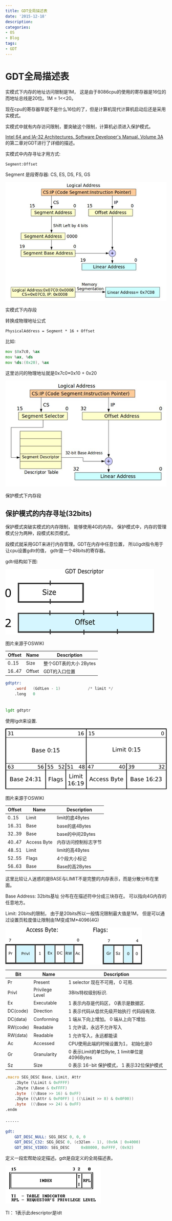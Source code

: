 ```yaml
---
title: GDT全局描述表
date: '2015-12-18'
description:
categories:
- OS
- Blog
tags:
- GDT
---
```



GDT全局描述表
=======================

实模式下内存的地址访问限制是1M， 这是由于8086cpu的使用的寄存器是16位的 而地址总线是20位。1M = 1<<20。

现在cpu的寄存器早就不是什么16位的了，但是计算机现代计算机启动后还是采用实模式。

实模式中就有内存访问限制，要突破这个限制，计算机必须进入保护模式。

[Intel 64 and IA-32 Architectures. Software Developer's Manual. Volume 3A](http://www.intel.com/content/www/us/en/architecture-and-technology/64-ia-32-architectures-software-developer-vol-3a-part-1-manual.html)的第二章对GDT进行了详细的描述。

实模式中内存寻址才用方式:
```
Segment:Offset
```
Segment 是段寄存器: CS, ES, DS, FS, GS


![segment in real model ](https://raw.githubusercontent.com/Joinhack/blog/master/images/real_mode_mem_seg.jpeg)

实模式下内存段


转换成物理地址公式
```
PhysicalAddress = Segment * 16 + Offset
```

比如:

```asm
mov $0x7c0, %ax
mov %ax, %ds
mov %ds:(0x20), %ax
```

这里访问的物理地址就是0x7c0*0x10 + 0x20


![segment in protect model ](https://raw.githubusercontent.com/Joinhack/blog/master/images/protected_mode_mem_seg.jpeg)

保护模式下内存段


保护模式的内存寻址(32bits)
-----------------

保护模式突破实模式的内存限制， 能够使用4G的内存。 保护模式中，内存的管理模式分为两种，段模式和页模式。


段模式就采用GDT来进行内存管理。GDT在内存中任意位置， 所以lgdt指令用于让cpu设置gdtr的值， gdtr是一个48bits的寄存器。

gdtr结构如下图:

![gdtr (from OSDev wiki)](https://raw.githubusercontent.com/Joinhack/blog/master/images/gdtr.png)

图片来源于OSWIKI

Offset    | Name        |Description   
---       |---          |--- 
0..15     |Size         |整个GDT表的大小 2Bytes
16..47    |Offset       |GDT的入口位置

```asm
gdtptr:
	.word	(GdtLen - 1)			/* limit */
	.long	0


lgdt gdtptr	

```

使用lgdt来设置.


![GDT (from OSDev wiki)](https://raw.githubusercontent.com/Joinhack/blog/master/images/gdt-descriptor.png)

图片来源于OSWIKI

Offset    | Name        |Description   
---       |---          |--- 
0..15     |Limit        |limit的底4Bytes
16..31    |Base         |base的底4Bytes    
32..39    |Base         |base的中间2Bytes
40..47    |Access Byte  |内存访问控制标志字节
48..51    |Limit        |limit的高4Bytes
52..55    |Flags        |4个段大小标记
56..63    |Base         |Base的高2Bytes

这里比较让人迷惑的是BASE与LIMIT不是完整的内存表示，而是分散分布在里面。


Base Address: 32bits基址 分布在在描述符中分成三块存在。 可以指向4G内存的任意地方。

Limit: 20bits的限制， 由于是20bits所以一般情况限制最大值是1M， 但是可以通过设置页粒度值让限制由1M变成1M*4096(4G)

![access and flags (from OSDev wiki)](https://raw.githubusercontent.com/Joinhack/blog/master/images/gdt-descriptor-flags2.png)

Bit       | Name                 |Description   
---       |---                   |--- 
Pr        |Present               |1 selector 现在不可用， 0 可用.
Privl     |Privilege Level       |3Bits特权级别标识.
Ex        |Executable            |1 表示内存是代码区， 0表示是数据区.
DC(code)  |Direction             |1 表示代码从低优先级开始执行 代码段有效.
DC(data)  |Conforming            |1 端从下向上增加。 0 端从上向下增加.
RW(code)  |Readable              |1 允许读，永远不允许写入
RW(data)  |Readable              |1 允许写入，永远都能读
Ac        |Accessed              |CPU使用此端的时候设置为1， 初始化是0
Gr        |Granularity           |0 表示Limit的单位Byte, 1 limit单位是4096Bytes
Sz        |Size                  |0 表示 16-bit 保护模式， 1 表示32位保护模式


```asm
.macro SEG_DESC Base, Limit, Attr
	.2byte (\Limit & 0xFFFF)
	.2byte (\Base & 0xFFFF)
	.byte  ((\Base >> 16) & 0xFF)
	.2byte ((\Attr & 0xF0FF) | ((\Limit >> 8) & 0x0F00))
	.byte  ((\Base >> 24) & 0xFF)
.endm

......

gdt:
	GDT_DESC_NULL: SEG_DESC 0, 0, 0
	GDT_DESC_C32: SEG_DESC 0, (c32len - 1), (0x9A | 0x4000)
	GDT_DESC_VIDEO: SEG_DESC     0xB8000, 0xFFFF, (0x92)
```

定义一段宏帮助设定描述。gdt是自定义的全局描述表。

![selector](https://raw.githubusercontent.com/Joinhack/blog/master/images/selector.png)

TI： 1表示此descriptor是ldt






